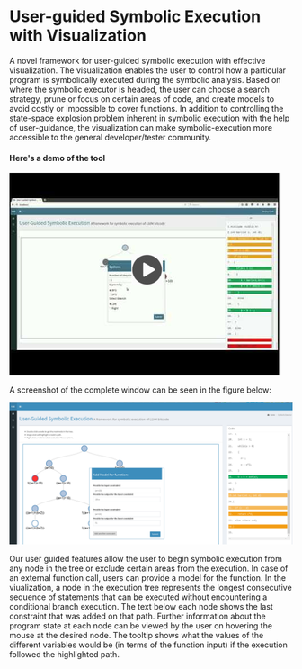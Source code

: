 # User-guided Symbolic Execution with Visualization
A novel framework for user-guided symbolic execution with effective visualization. The visualization enables the user to control how a particular program is symbolically executed during the symbolic analysis. Based on where the symbolic executor is headed, the user can choose a search strategy, prune or focus on certain areas of code, and create models to avoid costly or impossible to cover functions. In addition to controlling the state-space explosion problem inherent in symbolic execution with the help of user-guidance, the visualization can make symbolic-execution more accessible to the general developer/tester community. 

#### Here's a demo of the tool
[![IMAGE ALT TEXT HERE](https://github.com/paglums/GuidedSE/blob/master/images/video_image.jpg)](https://www.youtube.com/watch?v=0VNe4BjjF90)


A screenshot of the complete window can be seen in the figure below:


![Screenshot of the tool](https://github.com/paglums/GuidedSE/blob/master/images/README_screenshot.PNG)

Our user guided features allow the user to begin symbolic execution from any node in the tree or exclude certain areas from the execution. In case of an external function call, users can provide a model for the function. In the viualization, a node in the execution tree represents the longest consecutive sequence of statements that can be executed without encountering a conditional branch execution. The text below each node shows the last constraint that was added on that path. Further information about the program state at each node can be viewed by the user on hovering the mouse at the desired node. The tooltip shows what the values of the different variables would be (in terms of the function input) if the execution followed the highlighted path.
